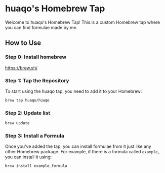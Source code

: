 
# huaqo's Homebrew Tap

Welcome to huaqo's Homebrew Tap! This is a custom Homebrew tap where you can find formulae made by me.

## How to Use

### Step 0: Install homebrew

https://brew.sh/

### Step 1: Tap the Repository

To start using the huaqo tap, you need to add it to your Homebrew:

```sh
brew tap huaqo/huaqo
```

### Step 2: Update list

```sh
brew update
```

### Step 3: Install a Formula

Once you've added the tap, you can install formulae from it just like any other Homebrew package. For example, if there is a formula called `example`, you can install it using:

```sh
brew install example_formula
```
